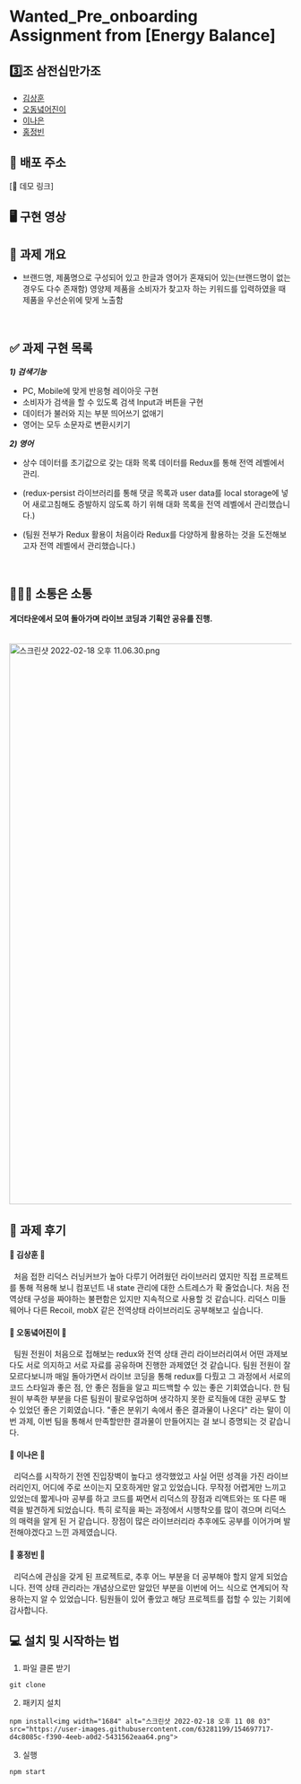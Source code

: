 # Wanted_Pre_onboarding Assignment from [Energy Balance]

## 3️⃣조 삼전십만가조

- [김상훈](https://github.com/Ho0on)
- [오동녘어진이](https://github.com/eojine94)
- [이나은](https://github.com/cotton-cotton)
- [홍정빈](https://github.com/tohjbin2)

## 🚀 배포 주소

[🔗 데모 링크]

## 🖥 구현 영상

## 🥑 과제 개요

- 브랜드명, 제품명으로 구성되어 있고 한글과 영어가 혼재되어 있는(브랜드명이 없는 경우도 다수 존재함) 영양제 제품을 소비자가 찾고자 하는 키워드를 입력하였을 때 제품을 우선순위에 맞게 노출함

  <br>

## ✅ 과제 구현 목록

**_1) 검색기능_**

- PC, Mobile에 맞게 반응형 레이아웃 구현
- 소비자가 검색을 할 수 있도록 검색 Input과 버튼을 구현
- 데이터가 불러와 지는 부분 띄어쓰기 없애기
- 영어는 모두 소문자로 변환시키기

**_2) 영어_**

- 상수 데이터를 초기값으로 갖는 대화 목록 데이터를 Redux를 통해 전역 레벨에서 관리.
- (redux-persist 라이브러리를 통해 댓글 목록과 user data를 local storage에 넣어 새로고침해도 증발하지 않도록 하기 위해 대화 목록을 전역 레벨에서 관리했습니다.)
- (팀원 전부가 Redux 활용이 처음이라 Redux를 다양하게 활용하는 것을 도전해보고자 전역 레벨에서 관리했습니다.)

  <br>
  
## 👨🏼‍💻 소통은 소통

#### 게더타운에서 모여 돌아가며 라이브 코딩과 기획안 공유를 진행.
  <br>

<img width="1000" alt="스크린샷 2022-02-18 오후 11.06.30.png">

  
## 🍉 과제 후기

#### 🍩 김상훈 🍩

&nbsp;&nbsp;처음 접한 리덕스 러닝커브가 높아 다루기 어려웠던 라이브러리 였지만 직접 프로젝트를 통해 적용해 보니 컴포넌트 내 state 관리에 대한 스트레스가 확 줄었습니다. 처음 전역상태 구성을 짜야하는 불편함은 있지만 지속적으로 사용할 것 같습니다. 리덕스 미들웨어나 다른 Recoil, mobX 같은 전역상태 라이브러리도 공부해보고 싶습니다.

#### 🍿 오동녘어진이 🍿

&nbsp;&nbsp;팀원 전원이 처음으로 접해보는 redux와 전역 상태 관리 라이브러리여서 어떤 과제보다도 서로 의지하고 서로 자료를 공유하며 진행한 과제였던 것 같습니다. 팀원 전원이 잘 모르다보니까 매일 돌아가면서 라이브 코딩을 통해 redux를 다뤘고 그 과정에서 서로의 코드 스타일과 좋은 점, 안 좋은 점들을 알고 피드백할 수 있는 좋은 기회였습니다. 한 팀원이 부족한 부분을 다른 팀원이 팔로우업하며 생각하지 못한 로직들에 대한 공부도 할 수 있었던 좋은 기회였습니다. "좋은 분위기 속에서 좋은 결과물이 나온다" 라는 말이 이번 과제, 이번 팀을 통해서 만족할만한 결과물이 만들어지는 걸 보니 증명되는 것 같습니다. 

#### 🍭 이나은 🍭

&nbsp;&nbsp;리덕스를 시작하기 전엔 진입장벽이 높다고 생각했었고 사실 어떤 성격을 가진 라이브러리인지, 어디에 주로 쓰이는지 모호하게만 알고 있었습니다. 무작정 어렵게만 느끼고 있었는데 짧게나마 공부를 하고 코드를 짜면서 리덕스의 장점과 리액트와는 또 다른 매력을 발견하게 되었습니다. 특히 로직을 짜는 과정에서 시행착오를 많이 겪으며 리덕스의 매력을 알게 된 거 같습니다. 장점이 많은 라이브러리라 추후에도 공부를 이어가며 발전해야겠다고 느낀 과제였습니다.

#### 🍙 홍정빈 🍙

&nbsp;&nbsp;리덕스에 관심을 갖게 된 프로젝트로, 추후 어느 부분을 더 공부해야 할지 알게 되었습니다. 전역 상태 관리라는 개념상으로만 알았던 부분을 이번에 어느 식으로 연계되어 작용하는지 알 수 있었습니다. 팀원들이 있어 좋았고 해당 프로젝트를 접할 수 있는 기회에 감사합니다.



## 💻 설치 및 시작하는 법

1. 파일 클론 받기

```
git clone 
```

2. 패키지 설치

```
npm install<img width="1684" alt="스크린샷 2022-02-18 오후 11 08 03" src="https://user-images.githubusercontent.com/63281199/154697717-d4c8085c-f390-4eeb-a0d2-5431562eaa64.png">

```

3. 실행

```
npm start
```
